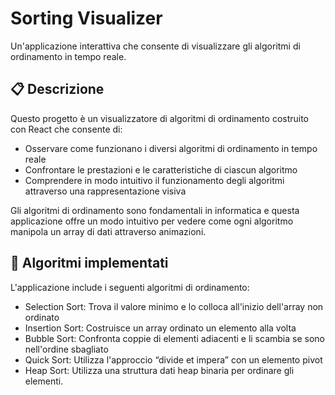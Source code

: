 # Sorting Visualizer

Un'applicazione interattiva che consente di visualizzare gli algoritmi di ordinamento in tempo reale.

## 📋 Descrizione

Questo progetto è un visualizzatore di algoritmi di ordinamento costruito con React che consente di:

- Osservare come funzionano i diversi algoritmi di ordinamento in tempo reale
- Confrontare le prestazioni e le caratteristiche di ciascun algoritmo
- Comprendere in modo intuitivo il funzionamento degli algoritmi attraverso una rappresentazione visiva

Gli algoritmi di ordinamento sono fondamentali in informatica e questa applicazione offre un modo intuitivo per vedere come ogni algoritmo manipola un array di dati attraverso animazioni.

## 🧩 Algoritmi implementati

L'applicazione include i seguenti algoritmi di ordinamento:

- Selection Sort: Trova il valore minimo e lo colloca all'inizio dell'array non ordinato
- Insertion Sort: Costruisce un array ordinato un elemento alla volta
- Bubble Sort: Confronta coppie di elementi adiacenti e li scambia se sono nell'ordine sbagliato
- Quick Sort: Utilizza l'approccio “divide et impera” con un elemento pivot
- Heap Sort: Utilizza una struttura dati heap binaria per ordinare gli elementi.
